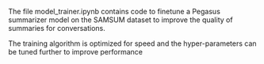 The file model_trainer.ipynb contains code to finetune a Pegasus summarizer model on the SAMSUM dataset to improve the quality of summaries for conversations.

The training algorithm is optimized for speed and the hyper-parameters can be tuned further to improve performance

